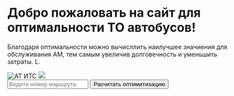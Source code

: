 <html lang="ru">
<head>
    <meta charset="UTF-8">
    <meta name="viewport" content="width=device-width, initial-scale=1.0">
</head>
<body>
    <h1>Добро пожаловать на сайт для оптимальности ТО автобусов!</h1>
    <p>Благодаря оптимальности можно вычисллить наилучшее значиения для обслуживания АМ, тем самым увеличив долговечность и уменьшить затраты. L.</p>
    <img src="C:\Users\Alex\Desktop" alt="АТ ИТС ">
    <a href="[адрес ссылки](https://sun9-58.userapi.com/"><img src="impg/RgLk9Q9nzQ-8yki_nW3d-jsFWI1SAB3yfxm68A/miy0Iz1EEC8.jpg?size=604x539&quality=95&sign=de767278dfebb5c1f743c7aaa4cfccd0&type=album)"></a>
</body>
</html>
 <nav>
  <div class="search-box">
  <form action="#">
    <input type="text" placeholder="Ведите номер маршрута." name="search">
    <button type="submit">Расчитать оптимитизацию</button>
  </form>
  </div>
</nav>
